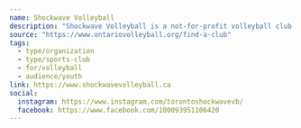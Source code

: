 ```yaml
---
name: Shockwave Volleyball
description: "Shockwave Volleyball is a not-for-profit volleyball club founded in 2023 that aims to provide foundational and high-performance volleyball programs for girls ranging from ages 9-18. Shockwave Volleyball, located in the heart of Toronto, serves to train athletes who vary in skill and overall volleyball knowledge. Our team is comprised of skilled coaches who aim to create an inclusive environment for all athletes, and instill excellent sportsmanship, determination, resiliency, and load management practices."
source: "https://www.ontariovolleyball.org/find-a-club"
tags:
  - type/organization
  - type/sports-club
  - for/volleyball
  - audience/youth
link: https://www.shockwavevolleyball.ca
social:
  instagram: https://www.instagram.com/torontoshockwavevb/
  facebook: https://www.facebook.com/100093951106420
---
```

